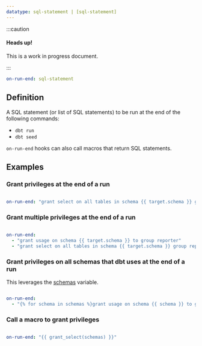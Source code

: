 ```yaml
---
datatype: sql-statement | [sql-statement]
---
```

:::caution
<h4>Heads up!</h4>
This is a work in progress document.

:::

<File name='dbt_project.yml'>

```yml
on-run-end: sql-statement
```

</File>

## Definition
A SQL statement (or list of SQL statements) to be run at the end of the following commands:
- `dbt run`
- `dbt seed`

`on-run-end` hooks can also call macros that return SQL statements.

## Examples
### Grant privileges at the end of a run

<File name='dbt_project.yml'>

```yml

on-run-end: "grant select on all tables in schema {{ target.schema }} group transformer"

```

</File>

### Grant multiple privileges at the end of a run

<File name='dbt_project.yml'>

```yml

on-run-end:
  - "grant usage on schema {{ target.schema }} to group reporter"
  - "grant select on all tables in schema {{ target.schema }} group reporter"

```

</File>

### Grant privileges on all schemas that dbt uses at the end of a run
This leverages the [schemas](schemas) variable.

<File name='dbt_project.yml'>

```yml

on-run-end:
  - "{% for schema in schemas %}grant usage on schema {{ schema }} to group reporter; {% endfor %}"

```

</File>

### Call a macro to grant privileges

<File name='dbt_project.yml'>

```yml

on-run-end: "{{ grant_select(schemas) }}"

```

</File>

<!--
## Available context

-->
